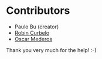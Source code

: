 # Contributors

* Paulo Bu (creator)
* [Robin Curbelo](https://github.com/jcurbelo)
* [Oscar Mederos](https://github.com/omederos)

Thank you very much for the help! :-)
